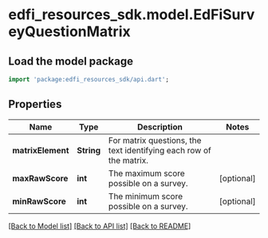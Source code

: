 # edfi_resources_sdk.model.EdFiSurveyQuestionMatrix

## Load the model package
```dart
import 'package:edfi_resources_sdk/api.dart';
```

## Properties
Name | Type | Description | Notes
------------ | ------------- | ------------- | -------------
**matrixElement** | **String** | For matrix questions, the text identifying each row of the matrix. | 
**maxRawScore** | **int** | The maximum score possible on a survey. | [optional] 
**minRawScore** | **int** | The minimum score possible on a survey. | [optional] 

[[Back to Model list]](../README.md#documentation-for-models) [[Back to API list]](../README.md#documentation-for-api-endpoints) [[Back to README]](../README.md)



